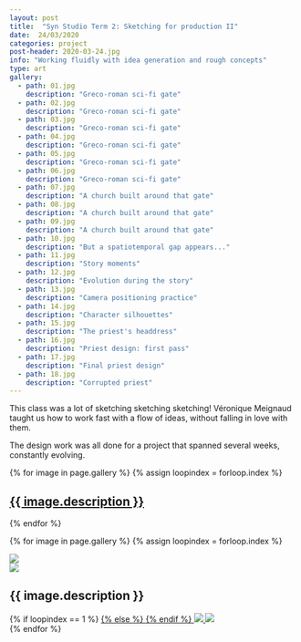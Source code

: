 ```yaml
---
layout: post
title:  "Syn Studio Term 2: Sketching for production II"
date:  24/03/2020
categories: project
post-header: 2020-03-24.jpg
info: "Working fluidly with idea generation and rough concepts"
type: art
gallery:
  - path: 01.jpg
    description: "Greco-roman sci-fi gate"
  - path: 02.jpg
    description: "Greco-roman sci-fi gate"
  - path: 03.jpg
    description: "Greco-roman sci-fi gate"
  - path: 04.jpg
    description: "Greco-roman sci-fi gate"
  - path: 05.jpg
    description: "Greco-roman sci-fi gate"
  - path: 06.jpg
    description: "Greco-roman sci-fi gate"
  - path: 07.jpg
    description: "A church built around that gate"
  - path: 08.jpg
    description: "A church built around that gate"
  - path: 09.jpg
    description: "A church built around that gate"
  - path: 10.jpg
    description: "But a spatiotemporal gap appears..."
  - path: 11.jpg
    description: "Story moments"
  - path: 12.jpg
    description: "Evolution during the story"
  - path: 13.jpg
    description: "Camera positioning practice"
  - path: 14.jpg
    description: "Character silhouettes"
  - path: 15.jpg
    description: "The priest's headdress"
  - path: 16.jpg
    description: "Priest design: first pass"
  - path: 17.jpg
    description: "Final priest design"
  - path: 18.jpg
    description: "Corrupted priest"
---
```


This class was a lot of sketching sketching sketching! Véronique Meignaud taught us how to work fast with a flow of ideas, without falling in love with them.

The design work was all done for a project that spanned several weeks, constantly evolving.

<div class="thumb-grid">
  {% for image in page.gallery %}
  {% assign loopindex = forloop.index %}
        <a href="#id{{ loopindex }}" class= "thumb-link">
          <div class="thumb" style="background-image: url('{{ site.baseurl }}/img/posts/2020-03-24/{{ image.path }}');">
            <div class="caption">
              <h2> {{ image.description }} </h2>
            </div>
          </div>
        </a>
  {% endfor %}
</div>

{% for image in page.gallery %}
{% assign loopindex = forloop.index %}
  <div id="id{{ loopindex }}" class="popup" >
    <a href="#" >
      <img src="{{ site.baseurl }}/img/closebtn.png" class="closebtn" />
    </a>
    <div class="gallery" >
      <img src="{{ site.baseurl }}/img/posts/2020-03-24/{{ image.path }}" class="image" />
    </div>
    <div class="image-info-post">
      <h2> {{ image.description }} </h2>
        {% if loopindex == 1 %}
          <a href="#" >
        {% else %}
          <a href="#id{{ loopindex | minus: 1 }}" >
        {% endif %}
        <img src="{{ site.baseurl }}/img/backbtn.png" class="backbtn" >
      </a>
      <a href="#id{{ loopindex | plus: 1 }}" >
        <img src="{{ site.baseurl }}/img/nextbtn.png" class="nextbtn" />
      </a>
    </div>
  </div>
{% endfor %}
